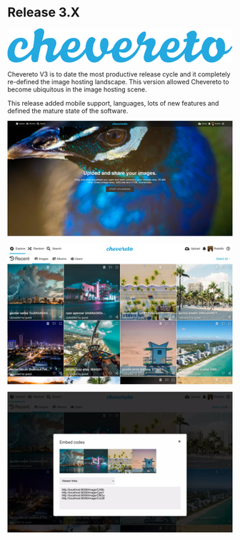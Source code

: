 # Release 3.X

![logo](../src/3.X/logo.svg)

Chevereto V3 is to date the most productive release cycle and it completely re-defined the image hosting landscape. This version allowed Chevereto to become ubiquitous in the image hosting scene.

This release added mobile support, languages, lots of new features and defined the mature state of the software.

![Home](../src/3.X/home.jpg "Home")

![Explore](../src/3.X/explore.jpg "Explore")

![Modal](../src/3.X/modal-listing.jpg "Modal")
